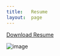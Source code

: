 ```yaml
---
title:   Resume
layout:  page
---
```

[Download Resume]({{https://gaviolajosh.github.io/blog/assets/_downloads/joshua-gaviola-resume.pdf}})

![image](https://github.com/gaviolajosh/blog/assets/44041134/926dbcc2-d5c8-4eae-9742-955bad768451)


